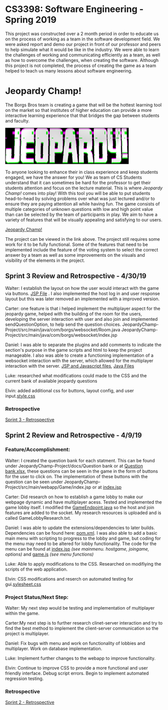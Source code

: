 # CS3398: Software Engineering - Spring 2019
This project was constructed over a 2 month period in order to educate us on the process of working as a team in the software development field. We were asked report and demo our project in front of our professor and peers to help simulate what it would be like in the industry. We were able to learn the challenges of working and communicating efficiently as a team, as well as how to overcome the challenges, when creating the software. Although this project is not completed, the process of creating the game as a team helped to teach us many lessons about software engineering. 


# Jeopardy Champ! 

The Borgs Bros team is creating a game that will be the hottest learning tool on the market so that institutes of higher education can provide a more interactive learning experience that that bridges the gap between students and faculty.

![Logo](https://github.com/cs3398-borgs-bros/JeopardyChamp-Project/blob/master/download.png)

To anyone looking to enhance their in class experience and keep students engaged, we have the answer for you! We as team of CS Students understand that it can sometimes be hard for the professor to get their students attention and focus on the lecture material. This is where *Jeopardy Champ!* comes into play! With this tool you will be able to put students head-to-head by solving problems over what was just lectured and/or to ensure they are paying attention all while having fun. The game consists of multiple categories of unknown questions with low and high point value than can be selected by the team of participants in play. We aim to have a variety of features that will be visually appealing and satisfying to our users.

[Jeopardy Champ!](https://jeopardy-champ.herokuapp.com/)

The project can be viewed in the link above. The project still requires some work for it to be fully functional. Some of the features that need to be implemented include the feature of the voting system to select the correct answer by a team as well as some improvements on the visuals and visibility of the elements in the project.

## Sprint 3 Review and Retrospective - 4/30/19

Walter: I establish the layout on how the user would interact with the game via buttons. [JSP File](JeopardyChamp-Project/src/main/java/com/borgs/websocket/index.jsp) . I also implemented the host log in and user response layout but this was later removed an implemented with a improved version.

Carter: one feature is that i helped implement the multiplayer aspect 
for the jeopardy game, helped with the building of the room for the users, developing the server interaction with user and also join and implemented sendQuestionOption, to help send the question choices. JeopardyChamp-Project/src/main/java/com/borgs/websocket/Room.java
JeopardyChamp-Project/src/main/java/com/borgs/websocket/index.jsp 

Daniel: I was able to separate the plugins and add comments to indicate the section's purpose in the game scripts and html to keep the project manageable. I also was able to create a functioning implementation of a websocket interaction with the server, which allowed for the multiplayer interaction with the server. [JSP and Javascript files](https://github.com/cs3398-borgs-bros/JeopardyChamp-Project/blob/master/src/main/webapp/Game), [Java Files](https://github.com/cs3398-borgs-bros/JeopardyChamp-Project/blob/master/src/main/java/com/borgs/websocket)

Luke: researched what modifications could made to the CSS and the current bank of available jeopardy questions

Elvin: added additional css for buttons, layout config, and user input.[style.css](https://github.com/cs3398-borgs-bros/JeopardyChamp-Project/blob/master/src/main/webapp/Game/styles.css)

### Retrospective

[Sprint 3 - Retrospective](https://github.com/cs3398-borgs-bros/JeopardyChamp-Project/blob/master/docs/Borgs_Retrospective%20-%20Sprint%203.pptx)





## Sprint 2 Review and Retrospective - 4/9/19

### Feature/Accomplishment:
Walter:  I created the question bank for each statment. This can be found under JeopardyChamp-Project/docs/Question bank or at [Question bank.xlsx](https://github.com/cs3398-borgs-bros/JeopardyChamp-Project/blob/master/docs/Question%20bank.xlsx), these questions can be seen in the game in the form of buttons for the user to click on. The implementation of these buttons with the question can be seen under JeopardyChamp-Project/src/main/webapp/Game/index.jsp or at [index.jsp](https://github.com/cs3398-borgs-bros/JeopardyChamp-Project/blob/master/src/main/webapp/Game/index.jsp)

Carter: Did research on how to establish a game lobby to make our webpage dynamic and have multiplayer acess. Tested and implemented the game lobby itself. I modified the [GameEndpoint.java](https://github.com/cs3398-borgs-bros/JeopardyChamp-Project/blob/master/src/main/java/com/borgs/websocket/GameEndpoint.java) so the host and join features are added to the socket. My research resources is uploaded and is called GameLobbyResearch.txt. 

Daniel: I was able to update the extensions/dependencies to later builds. Dependencies can be found here: [pom.xml](https://github.com/cs3398-borgs-bros/JeopardyChamp-Project/blob/master/pom.xml). I was also able to add a basic main menu with scripting to progress to the lobby and game, but coding for the menu may need to be altered for lobby functionality. The code for the menu can be found at [index.jsp](https://github.com/cs3398-borgs-bros/JeopardyChamp-Project/blob/master/src/main/webapp/Game/index.jsp) _(see mainmenu. hostgame, joingame, options)_ and [game.js](https://github.com/cs3398-borgs-bros/JeopardyChamp-Project/blob/master/src/main/webapp/Game/game.js) _(see menu functions)_

Luke: Able to apply modifications to the CSS. Researched on modifiying the scripts of the web application.

Elvin: CSS modifications and reserch on automated testing for gui.[sylesheet.css](https://github.com/cs3398-borgs-bros/JeopardyChamp-Project/blob/master/src/main/webapp/Game/StyleSheet.css)

### Project Status/Next Step:
Walter: My next step would be testing and implementation of multiplayer within the game.

Carter:My next step is to further research clinet-server interaction and try to find the best method to implement the client-server 
communication so the project is multiplayer. 

Daniel: Fix bugs with menu and work on functionality of lobbies and multiplayer. Work on database implementation.

Luke: Implement further changes to the webapp to improve functionality.

Elvin: Continue to improve CSS to provide a more functional and user friendly interface. Debug script errors. Begin to implement automated regression testing.

### Retrospective

[Sprint 2 - Retrospective](https://github.com/cs3398-borgs-bros/JeopardyChamp-Project/blob/master/docs/Borgs_Retrospective%20-%20Sprint%202.pptx)

